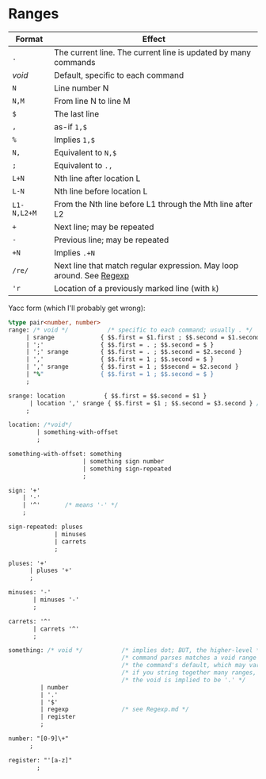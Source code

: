 Ranges
======

| Format        | Effect                                                |
|---------------|-------------------------------------------------------|
| `.`           | The current line. The current line is updated by many commands |
| *void*        | Default, specific to each command                     |
| `N`           | Line number N                                         |
| `N,M`         | From line N to line M                                 |
| `$`           | The last line                                         |
| `,`           | as-if `1,$`                                           |
| `%`           | Implies `1,$`                                         |
| `N,`          | Equivalent to `N,$`                                   |
| `;`           | Equivalent to `.,`                                    |
| `L+N`         | Nth line after location L                             |
| `L-N`         | Nth line before location L                            |
| `L1-N,L2+M`   | From the Nth line before L1 through the Mth line after L2 |
| `+`           | Next line; may be repeated                            |
| `-`           | Previous line; may be repeated                        |
| `+N`          | Implies `.+N`                                         |
| `/re/`        | Next line that match regular expression. May loop around. See [Regexp](Regexp.md) |
| `'r`          | Location of a previously marked line (with `k`)       |

Yacc form (which I'll probably get wrong):

```yacc
%type pair<number, number>
range: /* void */           /* specific to each command; usually . */
     | srange             { $$.first = $1.first ; $$.second = $1.second }
     | ';'                { $$.first = . ; $$.second = $ }
     | ';' srange         { $$.first = . ; $$.second = $2.second }
     | ','                { $$.first = 1 ; $$.second = $ }
     | ',' srange         { $$.first = 1 ; $$second = $2.second }
     | "%"                { $$.first = 1 ; $$.second = $ }
     ;

srange: location           { $$.first = $$.second = $1 }
      | location ',' srange { $$.first = $1 ; $$.second = $3.second } /* yes, right recursion */
     ; 

location: /*void*/              
        | something-with-offset
        ;

something-with-offset: something
                     | something sign number
                     | something sign-repeated
                     ;

sign: '+'
    | '-'
    | '^'       /* means '-' */
    ;

sign-repeated: pluses
             | minuses
             | carrets
             ;

pluses: '+'
      | pluses '+'
      ;

minuses: '-'
       | minuses '-'
       ;

carrets: '^'
       | carrets '^'
       ;

something: /* void */           /* implies dot; BUT, the higher-level */
                                /* command parses matches a void range to */
                                /* the command's default, which may vary; */
                                /* if you string together many ranges, */
                                /* the void is implied to be '.' */
         | number
         | '.'
         | '$'
         | regexp               /* see Regexp.md */
         | register
         ;

number: "[0-9]\+"
      ;

register: "'[a-z]"
        ;
```
